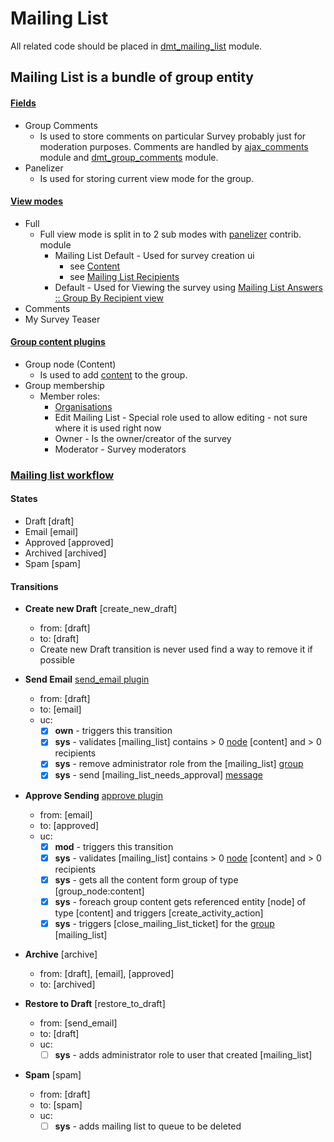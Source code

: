 # Mailing List

All related code should be placed in [dmt_mailing_list](../../modules/custom/dmt_mailing_list/dmt_mailing_list.info.yml) module.

## Mailing List is a bundle of group entity
 
#### **[Fields](http://local.dv.com/admin/group/types/manage/mailing_list/fields)**

- Group Comments
  - Is used to store comments on particular Survey probably just for moderation purposes. Comments are handled by [ajax_comments](../../modules/custom/ajax_comments/ajax_comments.info.yml) module and [dmt_group_comments](../../modules/custom/dmt_group_comments/dmt_group_comments.info.yml) module.
- Panelizer
  - Is used for storing current view mode for the group. 

#### **[View modes](http://local.dv.com/admin/group/types/manage/mailing_list/display)**
- Full
  - Full view mode is split in to 2 sub modes with [panelizer](https://www.drupal.org/project/panelizer) contrib. module
    - Mailing List Default - Used for survey creation ui
      - see [Content](content.md)
      - see [Mailing List Recipients](mailing_list_list_recipients.md)
    - Default - Used for Viewing the survey using [Mailing List Answers :: Group By Recipient view](http://local.dv.com/admin/structure/views/view/mailing_list_answers_group_by_recipient)
- Comments
- My Survey Teaser

#### **[Group content plugins](http://local.dv.com/admin/group/types/manage/mailing_list/content)**
- Group node (Content) 
  - Is used to add [content](content.md) to the group.
- Group membership
  - Member roles:
    - [Organisations](organisations.md)
    - Edit Mailing List	- Special role used to allow editing - not sure where it is used right now
    - Owner - Is the owner/creator of the survey	
    - Moderator - Survey moderators
  

### **[Mailing list workflow](http://local.dv.com/admin/config/workflow/workflows/manage/mailing_list_workflow)**

#### States

- Draft [draft]
- Email [email]
- Approved [approved]
- Archived [archived]
- Spam [spam]

#### Transitions

- **Create new Draft** [create_new_draft]
  - from: [draft]
  - to: [draft]
  - Create new Draft transition is never used find a way to remove it if possible

- **Send Email** [send_email plugin](../../modules/custom/dmt_mailing_list/src/Plugin/ModerationStateMachine/SendEmailTransition.php)
  - from: [draft]
  - to: [email]
  - uc:
    - [x] **own** - triggers this transition
    - [x] **sys** - validates [mailing_list] contains > 0 [node](../entities/node.md) [content] and > 0 recipients
    - [x] **sys** - remove administrator role from the [mailing_list] [group](../entities/group.md)
    - [x] **sys** - send [mailing_list_needs_approval] [message](../entities/message.md)

- **Approve Sending**	[approve plugin](../../modules/custom/dmt_mailing_list/src/Plugin/ModerationStateMachine/ApproveSendingTransition.php)
  - from: [email]
  - to: [approved]
  - uc:
    - [x] **mod** - triggers this transition
    - [x] **sys** - validates [mailing_list] contains > 0 [node](../entities/node.md) [content] and > 0 recipients
    - [x] **sys** - gets all the content form group of type [group_node:content]
    - [x] **sys** - foreach group content gets referenced entity [node] of type [content] and triggers [create_activity_action]
    - [x] **sys** - triggers [close_mailing_list_ticket] for the [group](../entities/group.md) [mailing_list]

- **Archive** [archive]
  - from: [draft], [email], [approved]
  - to: [archived]

- **Restore to Draft**	[restore_to_draft]
  - from: [send_email]
  - to: [draft]
  - uc:
    - [ ] **sys** - adds administrator role to user that created [mailing_list]

- **Spam** [spam]
  - from: [draft]
  - to: [spam]
  - uc:
    - [ ] **sys** - adds mailing list to queue to be deleted    
